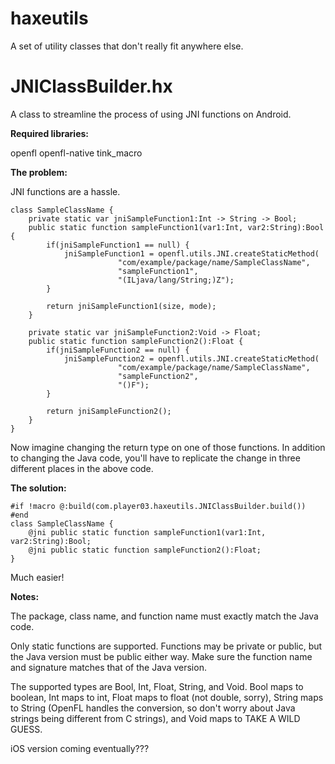 haxeutils
=========

A set of utility classes that don't really fit anywhere else.

JNIClassBuilder.hx
==================

A class to streamline the process of using JNI functions on Android.

**Required libraries:**

openfl
openfl-native
tink_macro

**The problem:**

JNI functions are a hassle.

    class SampleClassName {
        private static var jniSampleFunction1:Int -> String -> Bool;
        public static function sampleFunction1(var1:Int, var2:String):Bool {
            if(jniSampleFunction1 == null) {
                jniSampleFunction1 = openfl.utils.JNI.createStaticMethod(
                            "com/example/package/name/SampleClassName",
                            "sampleFunction1",
                            "(ILjava/lang/String;)Z");
            }
            
            return jniSampleFunction1(size, mode);
        }
        
        private static var jniSampleFunction2:Void -> Float;
        public static function sampleFunction2():Float {
            if(jniSampleFunction2 == null) {
                jniSampleFunction2 = openfl.utils.JNI.createStaticMethod(
                            "com/example/package/name/SampleClassName",
                            "sampleFunction2",
                            "()F");
            }
            
            return jniSampleFunction2();
        }
    }

Now imagine changing the return type on one of those functions. In addition to
changing the Java code, you'll have to replicate the change in three different
places in the above code.

**The solution:**

    #if !macro @:build(com.player03.haxeutils.JNIClassBuilder.build()) #end
    class SampleClassName {
        @jni public static function sampleFunction1(var1:Int, var2:String):Bool;
        @jni public static function sampleFunction2():Float;
    }

Much easier!

**Notes:**

The package, class name, and function name must exactly match the Java code.

Only static functions are supported. Functions may be private or public, but the
Java version must be public either way. Make sure the function name and signature
matches that of the Java version.

The supported types are Bool, Int, Float, String, and Void. Bool maps to boolean,
Int maps to int, Float maps to float (not double, sorry), String maps to String
(OpenFL handles the conversion, so don't worry about Java strings being different
from C strings), and Void maps to TAKE A WILD GUESS.

iOS version coming eventually???
